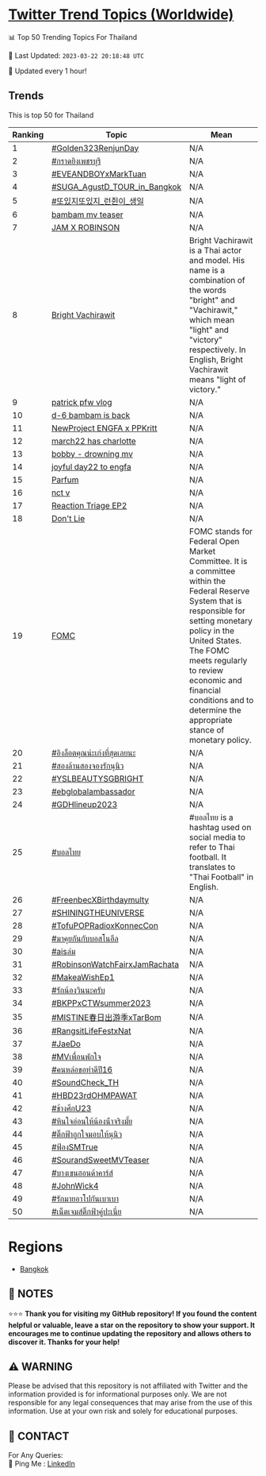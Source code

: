 [Twitter Trend Topics (Worldwide)](https://github.com/ErcinDedeoglu/Twitter-Trend-Topics)
==========


📊 Top 50 Trending Topics For Thailand

📆 Last Updated: `2023-03-22 20:18:48 UTC`

🔧 Updated every 1 hour!


## Trends

This is top 50 for Thailand

| Ranking | Topic | Mean |
| ------- | ------------ | ------------ |
| 1 | [#Golden323RenjunDay](http://twitter.com/search?q=%23Golden323RenjunDay) | N/A |
| 2 | [#กราดยิงเพชรบุรี](http://twitter.com/search?q=%23%e0%b8%81%e0%b8%a3%e0%b8%b2%e0%b8%94%e0%b8%a2%e0%b8%b4%e0%b8%87%e0%b9%80%e0%b8%9e%e0%b8%8a%e0%b8%a3%e0%b8%9a%e0%b8%b8%e0%b8%a3%e0%b8%b5) | N/A |
| 3 | [#EVEANDBOYxMarkTuan](http://twitter.com/search?q=%23EVEANDBOYxMarkTuan) | N/A |
| 4 | [#SUGA_AgustD_TOUR_in_Bangkok](http://twitter.com/search?q=%23SUGA_AgustD_TOUR_in_Bangkok) | N/A |
| 5 | [#또있지또있지_런쥔이_생일](http://twitter.com/search?q=%23%eb%98%90%ec%9e%88%ec%a7%80%eb%98%90%ec%9e%88%ec%a7%80_%eb%9f%b0%ec%a5%94%ec%9d%b4_%ec%83%9d%ec%9d%bc) | N/A |
| 6 | [bambam mv teaser](http://twitter.com/search?q=bambam+mv+teaser) | N/A |
| 7 | [JAM X ROBINSON](http://twitter.com/search?q=JAM+X+ROBINSON) | N/A |
| 8 | [Bright Vachirawit](http://twitter.com/search?q=Bright+Vachirawit) | Bright Vachirawit is a Thai actor and model. His name is a combination of the words "bright" and "Vachirawit," which mean "light" and "victory" respectively. In English, Bright Vachirawit means "light of victory." |
| 9 | [patrick pfw vlog](http://twitter.com/search?q=patrick+pfw+vlog) | N/A |
| 10 | [d-6 bambam is back](http://twitter.com/search?q=d-6+bambam+is+back) | N/A |
| 11 | [NewProject ENGFA x PPKritt](http://twitter.com/search?q=NewProject+ENGFA+x+PPKritt) | N/A |
| 12 | [march22 has charlotte](http://twitter.com/search?q=march22+has+charlotte) | N/A |
| 13 | [bobby - drowning mv](http://twitter.com/search?q=bobby+-+drowning+mv) | N/A |
| 14 | [joyful day22 to engfa](http://twitter.com/search?q=joyful+day22+to+engfa) | N/A |
| 15 | [Parfum](http://twitter.com/search?q=Parfum) | N/A |
| 16 | [nct v](http://twitter.com/search?q=nct+v) | N/A |
| 17 | [Reaction Triage EP2](http://twitter.com/search?q=Reaction+Triage+EP2) | N/A |
| 18 | [Don't Lie](http://twitter.com/search?q=Don%27t+Lie) | N/A |
| 19 | [FOMC](http://twitter.com/search?q=FOMC) | FOMC stands for Federal Open Market Committee. It is a committee within the Federal Reserve System that is responsible for setting monetary policy in the United States. The FOMC meets regularly to review economic and financial conditions and to determine the appropriate stance of monetary policy. |
| 20 | [#อิงล็อตคุณน่ะเก่งที่สุดเลยนะ](http://twitter.com/search?q=%23%e0%b8%ad%e0%b8%b4%e0%b8%87%e0%b8%a5%e0%b9%87%e0%b8%ad%e0%b8%95%e0%b8%84%e0%b8%b8%e0%b8%93%e0%b8%99%e0%b9%88%e0%b8%b0%e0%b9%80%e0%b8%81%e0%b9%88%e0%b8%87%e0%b8%97%e0%b8%b5%e0%b9%88%e0%b8%aa%e0%b8%b8%e0%b8%94%e0%b9%80%e0%b8%a5%e0%b8%a2%e0%b8%99%e0%b8%b0) | N/A |
| 21 | [#สองล้านสองจองรักนุนิว](http://twitter.com/search?q=%23%e0%b8%aa%e0%b8%ad%e0%b8%87%e0%b8%a5%e0%b9%89%e0%b8%b2%e0%b8%99%e0%b8%aa%e0%b8%ad%e0%b8%87%e0%b8%88%e0%b8%ad%e0%b8%87%e0%b8%a3%e0%b8%b1%e0%b8%81%e0%b8%99%e0%b8%b8%e0%b8%99%e0%b8%b4%e0%b8%a7) | N/A |
| 22 | [#YSLBEAUTYSGBRIGHT](http://twitter.com/search?q=%23YSLBEAUTYSGBRIGHT) | N/A |
| 23 | [#ebglobalambassador](http://twitter.com/search?q=%23ebglobalambassador) | N/A |
| 24 | [#GDHlineup2023](http://twitter.com/search?q=%23GDHlineup2023) | N/A |
| 25 | [#บอลไทย](http://twitter.com/search?q=%23%e0%b8%9a%e0%b8%ad%e0%b8%a5%e0%b9%84%e0%b8%97%e0%b8%a2) | #บอลไทย is a hashtag used on social media to refer to Thai football. It translates to "Thai Football" in English. |
| 26 | [#FreenbecXBirthdaymulty](http://twitter.com/search?q=%23FreenbecXBirthdaymulty) | N/A |
| 27 | [#SHININGTHEUNIVERSE](http://twitter.com/search?q=%23SHININGTHEUNIVERSE) | N/A |
| 28 | [#TofuPOPRadioxKonnecCon](http://twitter.com/search?q=%23TofuPOPRadioxKonnecCon) | N/A |
| 29 | [#มาคุยกันกับบอสโนอึล](http://twitter.com/search?q=%23%e0%b8%a1%e0%b8%b2%e0%b8%84%e0%b8%b8%e0%b8%a2%e0%b8%81%e0%b8%b1%e0%b8%99%e0%b8%81%e0%b8%b1%e0%b8%9a%e0%b8%9a%e0%b8%ad%e0%b8%aa%e0%b9%82%e0%b8%99%e0%b8%ad%e0%b8%b6%e0%b8%a5) | N/A |
| 30 | [#aisล่ม](http://twitter.com/search?q=%23ais%e0%b8%a5%e0%b9%88%e0%b8%a1) | N/A |
| 31 | [#RobinsonWatchFairxJamRachata](http://twitter.com/search?q=%23RobinsonWatchFairxJamRachata) | N/A |
| 32 | [#MakeaWishEp1](http://twitter.com/search?q=%23MakeaWishEp1) | N/A |
| 33 | [#รักน้องวินนะครับ](http://twitter.com/search?q=%23%e0%b8%a3%e0%b8%b1%e0%b8%81%e0%b8%99%e0%b9%89%e0%b8%ad%e0%b8%87%e0%b8%a7%e0%b8%b4%e0%b8%99%e0%b8%99%e0%b8%b0%e0%b8%84%e0%b8%a3%e0%b8%b1%e0%b8%9a) | N/A |
| 34 | [#BKPPxCTWsummer2023](http://twitter.com/search?q=%23BKPPxCTWsummer2023) | N/A |
| 35 | [#MISTINE春日出游季xTarBom](http://twitter.com/search?q=%23MISTINE%e6%98%a5%e6%97%a5%e5%87%ba%e6%b8%b8%e5%ad%a3xTarBom) | N/A |
| 36 | [#RangsitLifeFestxNat](http://twitter.com/search?q=%23RangsitLifeFestxNat) | N/A |
| 37 | [#JaeDo](http://twitter.com/search?q=%23JaeDo) | N/A |
| 38 | [#MVเพื่อนพักใจ](http://twitter.com/search?q=%23MV%e0%b9%80%e0%b8%9e%e0%b8%b7%e0%b9%88%e0%b8%ad%e0%b8%99%e0%b8%9e%e0%b8%b1%e0%b8%81%e0%b9%83%e0%b8%88) | N/A |
| 39 | [#คนหล่อขอทําดีปี16](http://twitter.com/search?q=%23%e0%b8%84%e0%b8%99%e0%b8%ab%e0%b8%a5%e0%b9%88%e0%b8%ad%e0%b8%82%e0%b8%ad%e0%b8%97%e0%b9%8d%e0%b8%b2%e0%b8%94%e0%b8%b5%e0%b8%9b%e0%b8%b516) | N/A |
| 40 | [#SoundCheck_TH](http://twitter.com/search?q=%23SoundCheck_TH) | N/A |
| 41 | [#HBD23rdOHMPAWAT](http://twitter.com/search?q=%23HBD23rdOHMPAWAT) | N/A |
| 42 | [#ช้างศึกU23](http://twitter.com/search?q=%23%e0%b8%8a%e0%b9%89%e0%b8%b2%e0%b8%87%e0%b8%a8%e0%b8%b6%e0%b8%81U23) | N/A |
| 43 | [#หินใจอ่อนให้น้องน้ําจริงมั้ย](http://twitter.com/search?q=%23%e0%b8%ab%e0%b8%b4%e0%b8%99%e0%b9%83%e0%b8%88%e0%b8%ad%e0%b9%88%e0%b8%ad%e0%b8%99%e0%b9%83%e0%b8%ab%e0%b9%89%e0%b8%99%e0%b9%89%e0%b8%ad%e0%b8%87%e0%b8%99%e0%b9%89%e0%b9%8d%e0%b8%b2%e0%b8%88%e0%b8%a3%e0%b8%b4%e0%b8%87%e0%b8%a1%e0%b8%b1%e0%b9%89%e0%b8%a2) | N/A |
| 44 | [#ติ๊กฟ้าถูกใจมอบให้นุนิว](http://twitter.com/search?q=%23%e0%b8%95%e0%b8%b4%e0%b9%8a%e0%b8%81%e0%b8%9f%e0%b9%89%e0%b8%b2%e0%b8%96%e0%b8%b9%e0%b8%81%e0%b9%83%e0%b8%88%e0%b8%a1%e0%b8%ad%e0%b8%9a%e0%b9%83%e0%b8%ab%e0%b9%89%e0%b8%99%e0%b8%b8%e0%b8%99%e0%b8%b4%e0%b8%a7) | N/A |
| 45 | [#ฟ้องSMTrue](http://twitter.com/search?q=%23%e0%b8%9f%e0%b9%89%e0%b8%ad%e0%b8%87SMTrue) | N/A |
| 46 | [#SourandSweetMVTeaser](http://twitter.com/search?q=%23SourandSweetMVTeaser) | N/A |
| 47 | [#บางเขนฮอนด้าคาร์ส์](http://twitter.com/search?q=%23%e0%b8%9a%e0%b8%b2%e0%b8%87%e0%b9%80%e0%b8%82%e0%b8%99%e0%b8%ae%e0%b8%ad%e0%b8%99%e0%b8%94%e0%b9%89%e0%b8%b2%e0%b8%84%e0%b8%b2%e0%b8%a3%e0%b9%8c%e0%b8%aa%e0%b9%8c) | N/A |
| 48 | [#JohnWick4](http://twitter.com/search?q=%23JohnWick4) | N/A |
| 49 | [#รักมายอาโปกันเบาเบา](http://twitter.com/search?q=%23%e0%b8%a3%e0%b8%b1%e0%b8%81%e0%b8%a1%e0%b8%b2%e0%b8%a2%e0%b8%ad%e0%b8%b2%e0%b9%82%e0%b8%9b%e0%b8%81%e0%b8%b1%e0%b8%99%e0%b9%80%e0%b8%9a%e0%b8%b2%e0%b9%80%e0%b8%9a%e0%b8%b2) | N/A |
| 50 | [#เน็ตเจมส์ติ๊กฟ้าคู่ปะเนี่ย](http://twitter.com/search?q=%23%e0%b9%80%e0%b8%99%e0%b9%87%e0%b8%95%e0%b9%80%e0%b8%88%e0%b8%a1%e0%b8%aa%e0%b9%8c%e0%b8%95%e0%b8%b4%e0%b9%8a%e0%b8%81%e0%b8%9f%e0%b9%89%e0%b8%b2%e0%b8%84%e0%b8%b9%e0%b9%88%e0%b8%9b%e0%b8%b0%e0%b9%80%e0%b8%99%e0%b8%b5%e0%b9%88%e0%b8%a2) | N/A |



# Regions

* [Bangkok](</Thailand/Bangkok.md>)



## 📝 NOTES

⭐⭐⭐ **Thank you for visiting my GitHub repository! If you found the content helpful or valuable, leave a star on the repository to show your support. It encourages me to continue updating the repository and allows others to discover it. Thanks for your help!**


## ⚠️ WARNING

Please be advised that this repository is not affiliated with Twitter and the information provided is for informational purposes only. We are not responsible for any legal consequences that may arise from the use of this information. Use at your own risk and solely for educational purposes.


## 📨 CONTACT

 For Any Queries:  
            🏓 Ping Me : [LinkedIn](https://www.linkedin.com/in/ercindedeoglu/)
